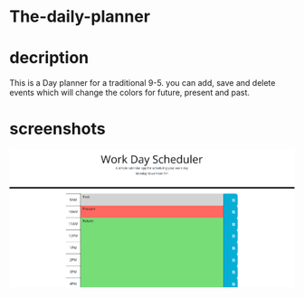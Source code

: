 # The-daily-planner

# decription

This is a Day planner for a traditional 9-5. you can add, save and delete events which will change the colors for future, present and past.

# screenshots

[github]: https://github.com/Rdhoward13/The-daily-planner\
[live]: https://rdhoward13.github.io/The-daily-planner\

<img src="screenshot.png">
